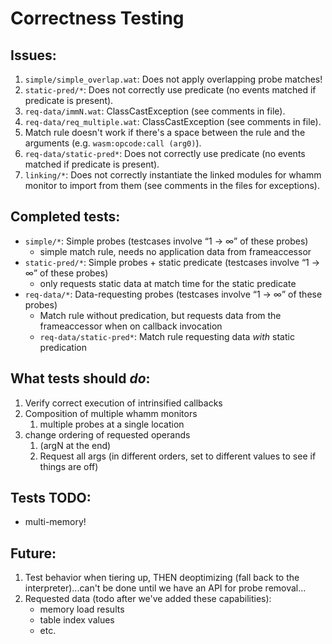 # Correctness Testing #

## Issues: ##

1. `simple/simple_overlap.wat`: Does not apply overlapping probe matches!
2. `static-pred/*`: Does not correctly use predicate (no events matched if predicate is present).
3. `req-data/immN.wat`: ClassCastException (see comments in file).
3. `req-data/req_multiple.wat`: ClassCastException (see comments in file).
4. Match rule doesn't work if there's a space between the rule and the arguments (e.g. `wasm:opcode:call (arg0)`).
5. `req-data/static-pred*`: Does not correctly use predicate (no events matched if predicate is present).
6. `linking/*`: Does not correctly instantiate the linked modules for whamm monitor to import from them (see comments in the files for exceptions).

## Completed tests: ##

- `simple/*`: Simple probes (testcases involve “1 → ∞” of these probes)
    - simple match rule, needs no application data from frameaccessor
- `static-pred/*`: Simple probes + static predicate (testcases involve “1 → ∞” of these probes)
    - only requests static data at match time for the static predicate
- `req-data/*`: Data-requesting probes (testcases involve “1 → ∞” of these probes)
    - Match rule without predication, but requests data from the frameaccessor when on callback invocation
    - `req-data/static-pred*`: Match rule requesting data *with* static predication

## What tests should *do*:

1. Verify correct execution of intrinsified callbacks
2. Composition of multiple whamm monitors
    1. multiple probes at a single location
3. change ordering of requested operands
    1. (argN at the end)
    2. Request all args (in different orders, set to different values to see if things are off)

## Tests TODO:

- multi-memory!

## Future:

1. Test behavior when tiering up, THEN deoptimizing (fall back to the interpreter)...can't be done until we have an API for probe removal...
2. Requested data (todo after we've added these capabilities):
    - memory load results
    - table index values
    - etc.